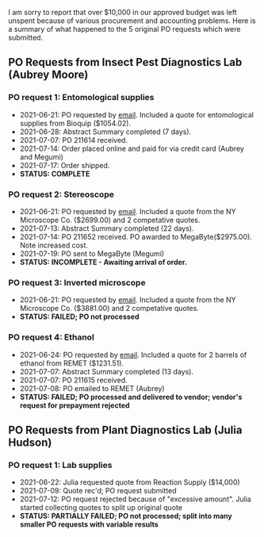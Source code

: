 I am sorry to report that over $10,000 in our approved budget was left unspent because of various procurement and accounting problems. Here is a summary of what happened to the 5 original PO requests which were submitted. 

## PO Requests from Insect Pest Diagnostics Lab (Aubrey Moore)

### PO request 1: Entomological supplies
  
* 2021-06-21: PO requested by [email](https://github.com/aubreymoore/WPDN/raw/main/procurement/history/req1.pdf). Included a quote for entomological supplies from Bioquip ($1054.02).
* 2021-06-28: Abstract Summary completed (7 days).
* 2021-07-07: PO 211614 received.
* 2021-07-14: Order placed online and paid for via credit card (Aubrey and Megumi)
* 2021-07-17: Order shipped.
* **STATUS: COMPLETE**

### PO request 2: Stereoscope

* 2021-06-21: PO requested by [email](https://github.com/aubreymoore/WPDN/raw/main/procurement/history/req1.pdf). Included a quote from the NY Microscope Co. ($2699.00) and 2 competative quotes.
* 2021-07-13: Abstract Summary completed (22 days).
* 2021-07-14: PO 211652 received. PO awarded to MegaByte($2975.00). Note increased cost.
* 2021-07-19: PO sent to MegaByte (Megumi)
* **STATUS: INCOMPLETE - Awaiting arrival of order.**

### PO request 3: Inverted microscope
  
* 2021-06-21: PO requested by [email](https://github.com/aubreymoore/WPDN/raw/main/procurement/history/req1.pdf). Included a quote from the NY Microscope Co. ($3881.00) and 2 competative quotes.
* **STATUS: FAILED; PO not processed**

### PO request 4: Ethanol
  
* 2021-06-24: PO requested by [email](https://github.com/aubreymoore/WPDN/raw/main/procurement/history/req2.pdf). Included a quote for 2 barrels of ethanol from REMET ($1231.51).
* 2021-07-07: Abstract Summary completed (13 days).
* 2021-07-07: PO 211615 received.
* 2021-07-08: PO emailed to REMET (Aubrey)
* **STATUS: FAILED; PO processed and delivered to vendor; vendor's request for prepayment rejected**

## PO Requests from Plant Diagnostics Lab (Julia Hudson)
  
### PO request 1: Lab supplies
  
* 2021-06-22: Julia requested quote from Reaction Supply ($14,000)
* 2021-07-09: Quote rec'd; PO request submitted 
* 2021-07-12: PO request rejected because of "excessive amount". Julia started collecting quotes to split up original quote
* **STATUS: PARTIALLY FAILED; PO not processed; split into many smaller PO requests with variable results**
